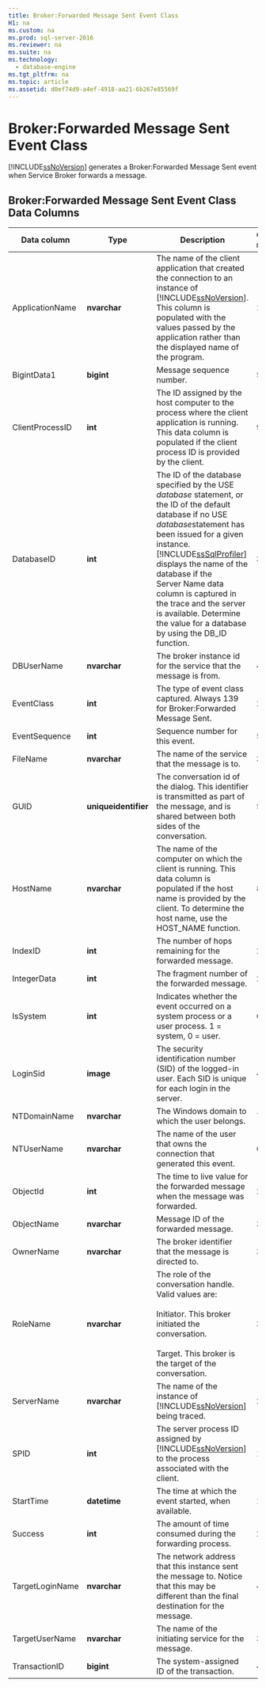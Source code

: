 ```yaml
---
title: Broker:Forwarded Message Sent Event Class
H1: na
ms.custom: na
ms.prod: sql-server-2016
ms.reviewer: na
ms.suite: na
ms.technology: 
  - database-engine
ms.tgt_pltfrm: na
ms.topic: article
ms.assetid: d0ef74d9-a4ef-4918-aa21-6b267e85569f
---
```

# Broker:Forwarded Message Sent Event Class
  [!INCLUDE[ssNoVersion](../../Token/Other/ssNoVersion_md.md)] generates a Broker:Forwarded Message Sent event when Service Broker forwards a message.  
  
## Broker:Forwarded Message Sent Event Class Data Columns  
  
|Data column|Type|Description|Column number|Filterable|  
|-----------------|----------|-----------------|-------------------|----------------|  
|ApplicationName|**nvarchar**|The name of the client application that created the connection to an instance of [!INCLUDE[ssNoVersion](../../Token/Other/ssNoVersion_md.md)]. This column is populated with the values passed by the application rather than the displayed name of the program.|10|Yes|  
|BigintData1|**bigint**|Message sequence number.|52|No|  
|ClientProcessID|**int**|The ID assigned by the host computer to the process where the client application is running. This data column is populated if the client process ID is provided by the client.|9|Yes|  
|DatabaseID|**int**|The ID of the database specified by the USE *database* statement, or the ID of the default database if no USE *database*statement has been issued for a given instance. [!INCLUDE[ssSqlProfiler](../../Token/Other/ssSqlProfiler_md.md)] displays the name of the database if the Server Name data column is captured in the trace and the server is available. Determine the value for a database by using the DB\_ID function.|3|Yes|  
|DBUserName|**nvarchar**|The broker instance id for the service that the message is from.|40|No|  
|EventClass|**int**|The type of event class captured. Always 139 for Broker:Forwarded Message Sent.|27|No|  
|EventSequence|**int**|Sequence number for this event.|51|No|  
|FileName|**nvarchar**|The name of the service that the message is to.|36|No|  
|GUID|**uniqueidentifier**|The conversation id of the dialog. This identifier is transmitted as part of the message, and is shared between both sides of the conversation.|54|No|  
|HostName|**nvarchar**|The name of the computer on which the client is running. This data column is populated if the host name is provided by the client. To determine the host name, use the HOST\_NAME function.|8|Yes|  
|IndexID|**int**|The number of hops remaining for the forwarded message.|24|No|  
|IntegerData|**int**|The fragment number of the forwarded message.|25|No|  
|IsSystem|**int**|Indicates whether the event occurred on a system process or a user process. 1 \= system, 0 \= user.|60|No|  
|LoginSid|**image**|The security identification number \(SID\) of the logged\-in user. Each SID is unique for each login in the server.|41|Yes|  
|NTDomainName|**nvarchar**|The Windows domain to which the user belongs.|7|Yes|  
|NTUserName|**nvarchar**|The name of the user that owns the connection that generated this event.|6|Yes|  
|ObjectId|**int**|The time to live value for the forwarded message when the message was forwarded.|22|No|  
|ObjectName|**nvarchar**|Message ID of the forwarded message.|34|No|  
|OwnerName|**nvarchar**|The broker identifier that the message is directed to.|37|No|  
|RoleName|**nvarchar**|The role of the conversation handle. Valid values are:<br /><br /> Initiator. This broker initiated the conversation.<br /><br /> Target. This broker is the target of the conversation.|38|No|  
|ServerName|**nvarchar**|The name of the instance of [!INCLUDE[ssNoVersion](../../Token/Other/ssNoVersion_md.md)] being traced.|26|No|  
|SPID|**int**|The server process ID assigned by [!INCLUDE[ssNoVersion](../../Token/Other/ssNoVersion_md.md)] to the process associated with the client.|12|Yes|  
|StartTime|**datetime**|The time at which the event started, when available.|14|Yes|  
|Success|**int**|The amount of time consumed during the forwarding process.|23|No|  
|TargetLoginName|**nvarchar**|The network address that this instance sent the message to. Notice that this may be different than the final destination for the message.|42|No|  
|TargetUserName|**nvarchar**|The name of the initiating service for the message.|39|No|  
|TransactionID|**bigint**|The system\-assigned ID of the transaction.|4|No|  
  
  